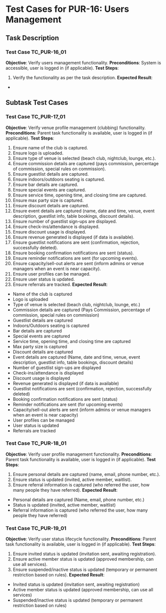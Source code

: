 # Test Cases for PUR-16: Users Management

## Task Description


### Test Case TC_PUR-16_01
**Objective**: Verify users management functionality.
**Preconditions**: System is accessible, user is logged in (if applicable).
**Test Steps**:
1. Verify the functionality as per the task description.
**Expected Result**:
- 

## Subtask Test Cases
### Test Case TC_PUR-17_01
**Objective**: Verify venue profile management (clubbing) functionality.
**Preconditions**: Parent task functionality is available, user is logged in (if applicable).
**Test Steps**:
1. Ensure name of the club is captured.
2. Ensure logo is uploaded.
3. Ensure type of venue is selected (beach club, nightclub, lounge, etc.).
4. Ensure commission details are captured (pays commission, percentage of commission, special rules on commission).
5. Ensure guestlist details are captured.
6. Ensure indoors/outdoors seating is captured.
7. Ensure bar details are captured.
8. Ensure special events are captured.
9. Ensure service time, opening time, and closing time are captured.
10. Ensure max party size is captured.
11. Ensure discount details are captured.
12. Ensure event details are captured (name, date and time, venue, event description, guestlist info, table bookings, discount details).
13. Ensure number of guestlist sign-ups are displayed.
14. Ensure check-ins/attendance is displayed.
15. Ensure discount usage is displayed.
16. Ensure revenue generated is displayed (if data is available).
17. Ensure guestlist notifications are sent (confirmation, rejection, successfully deleted).
18. Ensure booking confirmation notifications are sent (status).
19. Ensure reminder notifications are sent (for upcoming events).
20. Ensure capacity/sell-out alerts are sent (inform admins or venue managers when an event is near capacity).
21. Ensure user profiles can be managed.
22. Ensure user status is updated.
23. Ensure referrals are tracked.
**Expected Result**:
- Name of the club is captured
- Logo is uploaded
- Type of venue is selected (beach club, nightclub, lounge, etc.)
- Commission details are captured (Pays Commission, percentage of commission, special rules on commission)
- Guestlist details are captured
- Indoors/Outdoors seating is captured
- Bar details are captured
- Special events are captured
- Service time, opening time, and closing time are captured
- Max party size is captured
- Discount details are captured
- Event details are captured (Name, date and time, venue, event description, guestlist info, table bookings, discount details)
- Number of guestlist sign-ups are displayed
- Check-ins/attendance is displayed
- Discount usage is displayed
- Revenue generated is displayed (if data is available)
- Guestlist notifications are sent (confirmation, rejection, successfully deleted)
- Booking confirmation notifications are sent (status)
- Reminder notifications are sent (for upcoming events)
- Capacity/sell-out alerts are sent (inform admins or venue managers when an event is near capacity)
- User profiles can be managed
- User status is updated
- Referrals are tracked

### Test Case TC_PUR-18_01
**Objective**: Verify user profile management functionality.
**Preconditions**: Parent task functionality is available, user is logged in (if applicable).
**Test Steps**:
1. Ensure personal details are captured (name, email, phone number, etc.).
2. Ensure status is updated (invited, active member, waitlist).
3. Ensure referral information is captured (who referred the user, how many people they have referred).
**Expected Result**:
- Personal details are captured (Name, email, phone number, etc.)
- Status is updated (invited, active member, waitlist)
- Referral information is captured (who referred the user, how many people they have referred)

### Test Case TC_PUR-19_01
**Objective**: Verify user status lifecycle functionality.
**Preconditions**: Parent task functionality is available, user is logged in (if applicable).
**Test Steps**:
1. Ensure invited status is updated (invitation sent, awaiting registration).
2. Ensure active member status is updated (approved membership, can use all services).
3. Ensure suspended/inactive status is updated (temporary or permanent restriction based on rules).
**Expected Result**:
- Invited status is updated (invitation sent, awaiting registration)
- Active member status is updated (approved membership, can use all services)
- Suspended/inactive status is updated (temporary or permanent restriction based on rules)

